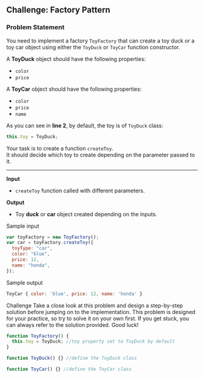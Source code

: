 ## Challenge: Factory Pattern

### Problem Statement

You need to implement a factory `ToyFactory` that can create a toy duck or a toy car object using either the `ToyDuck` or `ToyCar` function constructor.

A **ToyDuck** object should have the following properties:

- `color`
- `price`

A **ToyCar** object should have the following properties:

- `color`
- `price`
- `name`

As you can see in **line 2**, by default, the toy is of `ToyDuck` class:

```js
this.toy = ToyDuck;
```

Your task is to create a function `createToy`.  
It should decide which toy to create depending on the parameter passed to it.

---

**Input**

- `createToy` function called with different parameters.

**Output**

- Toy **duck** or **car** object created depending on the inputs.

Sample input

```js
var toyFactory = new ToyFactory();
var car = toyFactory.createToy({
  toyType: "car",
  color: "blue",
  price: 12,
  name: "honda",
});
```

Sample output

```js
ToyCar { color: 'blue', price: 12, name: 'honda' }
```

Challenge
Take a close look at this problem and design a step-by-step solution before jumping on to the implementation. This problem is designed for your practice, so try to solve it on your own first. If you get stuck, you can always refer to the solution provided. Good luck!

```js
function ToyFactory() {
  this.toy = ToyDuck; //toy property set to ToyDuck by default
}

function ToyDuck() {} //define the ToyDuck class

function ToyCar() {} //define the ToyCar class
```
